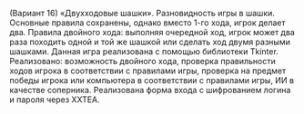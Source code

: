 (Вариант 16) «Двухходовые шашки». Разновидность игры в шашки. Основные правила сохранены, однако вместо 1-го хода, игрок делает два.
Правила двойного хода: выполняя очередной ход, игрок может два раза походить одной и той же шашкой или сделать ход двумя разными шашками.
Данная игра реализована с помощью библиотеки Tkinter. 
Реализовано: возможность двойного хода, проверка правильности ходов игрока в соответствии с правилами игры, проверка на предмет победы игрока или компьютера
в соответствии с правилами игры, ИИ в качестве соперника. Реализована форма входа с шифрованием логина и пароля через XXTEA.
